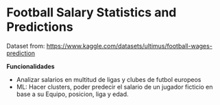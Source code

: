 # Football Salary Statistics and Predictions

Dataset from: https://www.kaggle.com/datasets/ultimus/football-wages-prediction

**Funcionalidades**
- Analizar salarios en multitud de ligas y clubes de futbol europeos
- ML: Hacer clusters, poder predecir el salario de un jugador ficticio en base a su Equipo, posicion, liga y edad.

